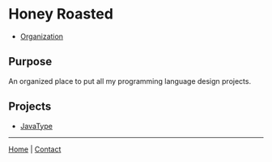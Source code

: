 # Honey Roasted

- [Organization](https://github.com/HoneyRoasted)

## Purpose

An organized place to put all my programming language design projects.

## Projects

- [JavaType](javatype/landing.md)

---
[Home](index.md) | [Contact](contact.md)